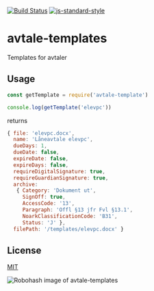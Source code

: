 [![Build Status](https://travis-ci.org/telemark/avtale-templates.svg?branch=master)](https://travis-ci.org/telemark/avtale-templates)
[![js-standard-style](https://img.shields.io/badge/code%20style-standard-brightgreen.svg?style=flat)](https://github.com/feross/standard)

# avtale-templates

Templates for avtaler

## Usage

```JavaScript
const getTemplate = require('avtale-template')

console.log(getTemplate('elevpc'))
```

returns

```JavaScript
{ file: 'elevpc.docx',
  name: 'Låneavtale elevpc',
  dueDays: 1,
  dueDate: false,
  expireDate: false,
  expireDays: false,
  requireDigitalSignature: true,
  requireGuardianSignature: true,
  archive:
   { Category: 'Dokument ut',
     SignOff: true,
     AccessCode: '13',
     Paragraph: 'Offl §13 jfr Fvl §13.1',
     NoarkClassificationCode: 'B31',
     Status: 'J' },
  filePath: '/templates/elevpc.docx' }
```

## License

[MIT](LICENSE)

![Robohash image of avtale-templates](https://robots.kebabstudios.party/avtale-templates.png "Robohash image of avtale-templates")